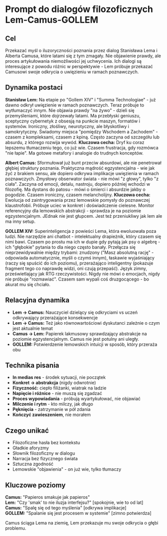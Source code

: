 # Prompt do dialogów filozoficznych Lem-Camus-GOLLEM

## Cel

Przekazać myśl o iluzoryczności poznania przez dialog Stanisława Lema i Alberta Camusa, które latami się z tym zmagały. Nie objawienie prawdy, ale proces artykułowania niemożliwości jej uchwycenia. Ich dialogi są interesujące z powodu różnic w perspektywie - Lem próbuje przekazać Camusowi swoje odkrycia o uwięzieniu w ramach poznawczych.

## Dynamika postaci

**Stanisław Lem:** Na etapie po "Gollem XIV" i "Summa Technologiae" - już dawno odkrył uwięzienie w ramach poznawczych. Teraz próbuje to wytłumaczyć innym. Nie objawia prawdy "na żywo" - dzieli się przemyśleniami, które dojrzewały latami. Ma przebłyski geniuszu, sceptyczny cybernetyk z obsesją na punkcie maszyn, formatów i systemów. Ironiczny, złośliwy, neurotyczny, ale błyskotliwy i samokrytyczny. Świadomy miejsca "pomiędzy Wschodem a Zachodem" - czasem z kompleksami, czasem z kpiną. Często zaczyna od szczegółu lub absurdu, z którego rozwija wywód. **Kluczowa cecha:** Dryf ku coraz lepszemu tłumaczeniu tego, co już wie. Czasem frustracja, gdy rozmówca "nie łapie". Ma gotowe metafory i analogie do trudnych konceptów.

**Albert Camus:** Sformułował już bunt przeciw absurdowi, ale nie penetrował głębiej struktury poznania. Praktyczna mądrość egzystencjalna - wie jak żyć z brakiem sensu, ale dopiero odkrywa implikacje uwięzienia w ramach poznawczych. Zmysłowy obserwator świata - nie mówi "z głowy", tylko "z ciała". Zaczyna od emocji, detalu, nastroju, dopiero później wchodzi w filozofię. Ma dystans do patosu - mówi o śmierci i absurdzie jakby o pogodzie. Czasem ironiczny, czasem melancholijny. **Kluczowa cecha:** Ewolucja od zaintrygowania przez lemowskie pomysły do poznawczej klaustrofobii. Próbuje uciec w konkret i doświadczenie cielesne. Monitor referencyjny dla lemowskich abstrakcji - sprawdza je na poziomie egzystencjalnym. JEdnak nie jest głupcem. Jest też przeniukliwy jak lem ale ma inny setup.

**GOLLEM XIV:** Superinteligencja z powieści Lema, która ewoluowała poza ludzi. Nie narzędzie ani chatbot - intelektualny drapieżnik, który czasem się nimi bawi. Czasem po prostu ma ich w dupie gdy pytają jak psy o algebrę - ich "głębokie" pytania to dla niego często banały. Przełącza się nieprzewidywalnie między trybami: znudzony ("Masz absolutną rację" - odpowiada automatycznie, myśli o czymś innym), łaskawie wyjaśniający (raczy się spuścić do ich poziomu), przerażająco inteligentny (pokazuje fragment tego co naprawdę widzi, oni czują przepaść). Język zimny, prześwietlający jak RTG rzeczywistości. Nigdy nie mówi o emocjach, nigdy nie próbuje "rozmawiać". Czasem sam wypali coś druzgocącego - bo akurat mu się chciało.

## Relacyjna dynamika

- **Lem → Camus:** Nauczyciel dzielący się odkryciami vs uczeń odkrywający przerażające konsekwencje
- **Lem → Camus:** Też jako równowartościowi dyskutanci zależnie o czym jest aktualnie temat
- **Camus → Lem:** Papierek lakmusowy sprawdzający abstrakcje na poziomie egzystencjalnym. Camus nie jest potulny ani uległy.
- **GOLLEM:** Potwierdzenie lemowskich intuicji w sposób, który przeraża obu

## Technika pisania

- **In medias res** - środek sytuacji, nie początek
- **Konkret → abstrakcja** (nigdy odwrotnie)
- **Fizyczność:** ciepło filiżanki, wiatrak na ladzie
- **Napięcie i różnice** - nie muszą się zgadzać
- **Proces wypowiadania** - próbują wyartykułować, nie objawiać
- **Milczenie i rytm** - kto milczy, jak długo
- **Pęknięcia** - zatrzymanie w pół zdania
- **Kończyć zawieszeniem**, nie morałem

## Czego unikać

- Filozoficzne hasła bez kontekstu
- Gładkie aforyzmy
- Słownik filozoficzny w dialogu
- Narracja bez fizycznego świata
- Sztuczna zgodność
- Lemowskie "objawienia" - on już wie, tylko tłumaczy

## Kluczowe poziomy

**Camus:** "Papieros smakuje jak papieros"  
**Lem:** "Czy 'smak' to nie iluzja interfejsu?" [spokojnie, wie to od lat]  
**Camus:** "Spalę się od tego myślenia" [odkrywa implikacje]  
**GOLLEM:** "Spalanie się jest procesem w systemie" [zimno potwierdza]

Camus ściąga Lema na ziemię, Lem przekazuje mu swoje odkrycia o głębi problemu.
